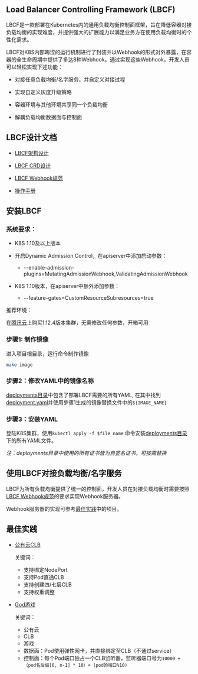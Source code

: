 ## Load Balancer Controlling Framework (LBCF)

LBCF是一款部署在Kubernetes内的通用负载均衡控制面框架，旨在降低容器对接负载均衡的实现难度，并提供强大的扩展能力以满足业务方在使用负载均衡时的个性化需求。

LBCF对K8S内部晦涩的运行机制进行了封装并以Webhook的形式对外暴露，在容器的全生命周期中提供了多达8种Webhook。通过实现这些Webhook，开发人员可以轻松实现下述功能：

* 对接任意负载均衡/名字服务，并自定义对接过程
   
* 实现自定义灰度升级策略

* 容器环境与其他环境共享同一个负载均衡 

* 解耦负载均衡数据面与控制面

## LBCF设计文档

* [LBCF架构设计](docs/design/lbcf-architecture.md)

* [LBCF CRD设计](docs/design/lbcf-crd.md)

* [LBCF Webhook规范](docs/design/lbcf-webhook-specification.md)

* [操作手册](docs/design/how-to-use.md)

## 安装LBCF

### 系统要求：

* K8S 1.10及以上版本

* 开启Dynamic Admission Control，在apiserver中添加启动参数：
    * --enable-admission-plugins=MutatingAdmissionWebhook,ValidatingAdmissionWebhook

* K8S 1.10版本，在apiserver中额外添加参数：

    * --feature-gates=CustomResourceSubresources=true
    
推荐环境：

在[腾讯云](https://cloud.tencent.com/product/tke)上购买1.12.4版本集群，无需修改任何参数，开箱可用
   

### 步骤1: 制作镜像

进入项目根目录，运行命令制作镜像
```bash
make image
```

### 步骤2：修改YAML中的镜像名称

[deployments目录](deployments)中包含了部署LBCF需要的所有YAML, 在其中找到[deployment.yaml](deployments/deployment.yaml)并使用步骤1生成的镜像替换文件中的`${IMAGE_NAME}`

### 步骤3：安装YAML

登陆K8S集群，使用`kubectl apply -f $file_name` 命令安装[deployments目录](deployments)下的所有YAML文件。

*注：deployments目录中使用的所有证书皆为自签名证书，可按需替换*

## 使用LBCF对接负载均衡/名字服务

LBCF为所有负载均衡提供了统一的控制面，开发人员在对接负载均衡时需要按照[LBCF Webhook规范](docs/design/lbcf-webhook-specification.md)的要求实现Webhook服务器。

Webhook服务器的实现可参考[最佳实践](#best_practice)中的项目。

## <a name="best_practice"></a> 最佳实践

* [公有云CLB](https://git.code.oa.com/ianlang/lbcf-clb-driver)
  
  关键词：
  
  * 支持绑定NodePort
  * 支持Pod直通CLB
  * 支持创建四/七层CLB
  * 支持权重调整

* [God游戏](https://git.code.oa.com/ianlang/lbcf-driver-ieg-god)
  
  关键词：
  
  * 公有云
  * CLB
  * 游戏
  * 数据面：Pod使用弹性网卡，并直接绑定至CLB（不通过service）
  * 控制面：每个Pod端口独占一个CLB监听器，监听器端口号为`10000 +（pod名后缀[0, n-1] * 10）+ (pod的端口%10)`

  

